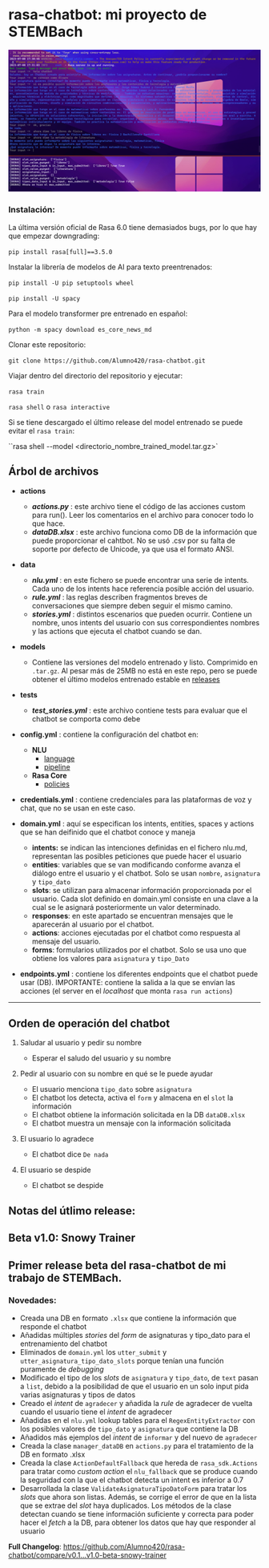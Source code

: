 # rasa-chatbot: mi proyecto de STEMBach
![Demo Chatbot](https://raw.githubusercontent.com/Alumno420/rasa-chatbot/main/DEMO-chatbot.png)  
### Instalación:
La última versión oficial de Rasa 6.0 tiene demasiados bugs, por lo que hay que empezar downgrading:

`pip install rasa[full]==3.5.0`

Instalar la librería de modelos de AI para texto preentrenados:

`pip install -U pip setuptools wheel`

`pip install -U spacy`

Para el modelo transformer pre entrenado en español:

`python -m spacy download es_core_news_md` 

Clonar este repositorio:

`git clone https://github.com/Alumno420/rasa-chatbot.git`

Viajar dentro del directorio del repositorio y ejecutar:

`rasa train`

`rasa shell` o `rasa interactive`

Si se tiene descargado el último release del model entrenado se puede evitar el `rasa train`:

``rasa shell --model <directorio_nombre_trained_model.tar.gz>`

## Árbol de archivos
- **actions**
	- ***actions.py*** : este archivo tiene el código de las acciones custom para run(). Leer los comentarios en el archivo para conocer todo lo que hace.
   	- ***dataDB.xlsx*** : este archivo funciona como DB de la información que puede proporcionar el cahtbot. No se usó .csv por su falta de soporte por defecto de Unicode, ya que usa el formato ANSI.

- **data**
	- ***nlu.yml*** : en este fichero se puede encontrar una serie de intents. Cada uno de los intents hace referencia posible acción del usuario.
	- ***rule.yml*** : las reglas describen fragmentos breves de conversaciones que siempre deben seguir el mismo camino.
	- ***stories.yml*** : distintos escenarios que pueden ocurrir. Contiene un nombre, unos intents del usuario con sus correspondientes nombres y las actions que ejecuta el chatbot cuando se dan.

- **models**
	- Contiene las versiones del modelo entrenado y listo. Comprimido en `.tar.gz`. Al pesar más de 25MB no está en este repo, pero se puede obtener el último modelos entrenado estable en [releases](https://github.com/Alumno420/rasa-chatbot/releases/tag/v1.0-beta-snowy-trainer)

- **tests**
	- ***test_stories.yml*** : este archivo contiene tests para evaluar que el chatbot se comporta como debe

- **config.yml** : contiene la configuración del chatbot en:
	- **NLU**
		* [language](https://rasa.com/docs/rasa/nlu/components/) 
		* [pipeline](https://rasa.com/docs/rasa/tuning-your-model)
	- **Rasa Core**
		* [policies](https://rasa.com/docs/rasa/core/policies/)

- **credentials.yml** : contiene credenciales para las plataformas de voz y chat, que no se usan en este caso. 

- **domain.yml** : aquí se especifican los intents, entities, spaces y actions que se han deifinido que el chatbot conoce y maneja
	* **intents:** se indican las intenciones definidas en el fichero nlu.md, representan las posibles peticiones que puede hacer el usuario
	* **entities**: variables que se van modificando conforme avanza el diálogo entre el usuario y el chatbot. Solo se usan `nombre`, `asignatura` y `tipo_dato`
	* **slots**: se utilizan para almacenar información proporcionada por el usuario. Cada slot definido en domain.yml consiste en una clave a la cual se le asignará posteriormente un valor determinado.
	* **responses**: en este apartado se encuentran mensajes que le aparecerán al usuario por el chatbot.
	* **actions**: acciones ejecutadas por el chatbot como respuesta al mensaje del usuario.
	* **forms**: formularios utilizados por el chatbot. Solo se usa uno que obtiene los valores para `asignatura` y `tipo_Dato`

- **endpoints.yml** :  contiene los diferentes endpoints que el chatbot puede usar (DB). IMPORTANTE: contiene la salida a la que se envían las acciones (el server en el _localhost_ que monta `rasa run actions`)

------------

## Orden de operación del chatbot

1. Saludar al usuario y pedir su nombre
	- Esperar el saludo del usuario y su nombre

2. Pedir al usuario con su nombre en qué se le puede ayudar
	- El usuario menciona `tipo_dato` sobre `asignatura`
	- El chatbot los detecta, activa el `form` y almacena en el `slot` la información
	- El chatbot obtiene la información solicitada en la DB `dataDB.xlsx`
	- El chatbot muestra un mensaje con la información solicitada

3. El usuario lo agradece
	- El chatbot dice `De nada`

4. El usuario se despide
	- El chatbot se despide
	
## Notas del útlimo release:
## Beta v1.0: **Snowy Trainer**
## Primer release beta del rasa-chatbot de mi trabajo de STEMBach.
### Novedades:
- Creada una DB en formato `.xlsx` que contiene la información que responde el chatbot
- Añadidas múltiples _stories_ del _form_ de asignaturas y tipo_dato para el entrenamiento del chatbot
- Eliminados de `domain.yml` los `utter_submit` y `utter_asignatura_tipo_dato_slots` porque tenían una función puramente de _debugging_
- Modificado el tipo de los _slots_ de `asignatura` y `tipo_dato`, de `text` pasan a `list`, debido a la posibilidad de que el usuario en un solo input pida varias asignaturas y tipos de datos
- Creado el _intent_ de `agradecer` y añadida la _rule_ de agradecer de vuelta cuando el usuario tiene el _intent_ de agradecer
- Añadidas en el `nlu.yml` lookup tables para el `RegexEntityExtractor` con los posibles valores de `tipo_dato` y `asignatura` que contiene la DB
- Añadidos más ejemplos del _intent_ de `informar` y del nuevo de `agradecer`
- Creada la clase `manager_dataDB` en `actions.py` para el tratamiento de la DB en formato .xlsx
- Creada la clase `ActionDefaultFallback` que hereda de `rasa_sdk.Actions` para tratar como _custom action_ el `nlu_fallback` que se produce cuando la seguridad con la que el chatbot detecta un intent es inferior a 0.7
- Desarrollada la clase `ValidateAsignaturaTipoDatoForm` para tratar los _slots_ que ahora son listas. Además, se corrige el error de que en la lista que se extrae del _slot_ haya duplicados. Los métodos de la clase detectan cuando se tiene información suficiente y correcta para poder hacer el _fetch_ a la DB, para obtener los datos que hay que responder al usuario

**Full Changelog**: https://github.com/Alumno420/rasa-chatbot/compare/v0.1...v1.0-beta-snowy-trainer


